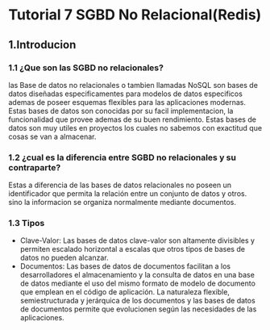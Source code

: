 # Tutorial 7 SGBD No Relacional(Redis)

## 1.Introducion
### 1.1 ¿Que son las SGBD no relacionales?
las Base de datos no relacionales o tambien llamadas NoSQL son bases de datos diseñadas especificamentes para modelos de datos especificos ademas de poseer esquemas flexibles para las aplicaciones modernas. Estas bases de datos son conocidas por su facil implementacion, la funcionalidad que provee ademas de su buen rendimiento. Estas bases de datos son muy utiles en proyectos los cuales no sabemos con exactitud que cosas se van a almacenar.

### 1.2 ¿cual es la diferencia entre SGBD no relacionales y su contraparte?
Estas a diferencia de las bases de datos relacionales no poseen un  identificador que permita la relación entre un conjunto de datos y otros. sino la informacion se organiza normalmente mediante documentos.

### 1.3 Tipos 
- Clave-Valor: Las bases de datos clave-valor son altamente divisibles y permiten escalado horizontal a escalas que otros tipos de bases de datos no pueden alcanzar.
- Documentos: Las bases de datos de documentos facilitan a los desarrolladores el almacenamiento y la consulta de datos en una base de datos mediante el uso del mismo formato de modelo de documento que emplean en el código de aplicación. La naturaleza flexible, semiestructurada y jerárquica de los documentos y las bases de datos de documentos permite que evolucionen según las necesidades de las aplicaciones.

